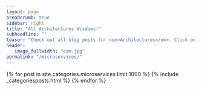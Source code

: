 ```yaml
---
layout: page
breadcrumb: true
sidebar: right
title: "All Architectures Wisdoms!"
subheadline: ""
teaser: "Check out all blog posts for <em>Architectures</em>. Click on a headline to read the teaser."
header:
   image_fullwidth: "cam.jpg"
permalink: "/microservices/"
---
```

{% for post in site.categories.microservices limit:1000 %}
  {% include  _categoriesposts.html %}
{% endfor %}
